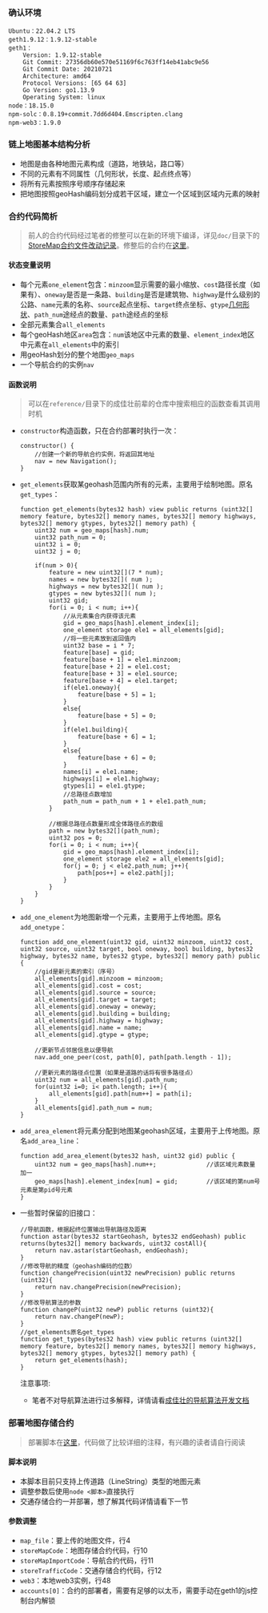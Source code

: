 ### 确认环境
```
Ubuntu：22.04.2 LTS
geth1.9.12：1.9.12-stable
geth1：
    Version: 1.9.12-stable
    Git Commit: 27356db60e570e51169f6c763ff14eb41abc9e56
    Git Commit Date: 20210721
    Architecture: amd64
    Protocol Versions: [65 64 63]
    Go Version: go1.13.9
    Operating System: linux
node：18.15.0
npm-solc：0.8.19+commit.7dd6d404.Emscripten.clang
npm-web3：1.9.0
```
### 链上地图基本结构分析
- 地图是由各种地图元素构成（道路，地铁站，路口等）
- 不同的元素有不同属性（几何形状，长度、起点终点等）
- 将所有元素按照序号顺序存储起来
- 把地图按照geoHash编码划分成若干区域，建立一个区域到区域内元素的映射
### 合约代码简析
> 前人的合约代码经过笔者的修整可以在新的环境下编译，详见`doc/`目录下的[StoreMap合约文件改动记录](../../doc/StoreMap%E5%90%88%E7%BA%A6%E6%96%87%E4%BB%B6%E6%94%B9%E5%8A%A8%E8%AE%B0%E5%BD%95.md)。修整后的合约在[这里](../../src/uploadmap/StoreMap.sol)。
#### 状态变量说明
- 每个元素`one_element`包含：`minzoom`显示需要的最小缩放、`cost`路径长度（如果有）、`oneway`是否是一条路、`building`是否是建筑物、`highway`是什么级别的公路、`name`元素的名称、`source`起点坐标、`target`终点坐标、`gtype`[几何形状](https://www.rfc-editor.org/rfc/rfc7946#section-1.4)、`path_num`途经点的数量、`path`途经点的坐标
- 全部元素集合`all_elements`
- 每个geoHash地区`area`包含：`num`该地区中元素的数量、`element_index`地区中元素在`all_elements`中的索引
- 用geoHash划分的整个地图`geo_maps`
- 一个导航合约的实例`nav`
#### 函数说明
> 可以在`reference/`目录下的成佳壮前辈的仓库中搜索相应的函数查看其调用时机
- `constructor`构造函数，只在合约部署时执行一次：
    ```
    constructor() {
        //创建一个新的导航合约实例，将返回其地址
		nav = new Navigation();
	}
    ```
- `get_elements`获取某geohash范围内所有的元素，主要用于绘制地图。原名`get_types`：
	```
	function get_elements(bytes32 hash) view public returns (uint32[] memory feature, bytes32[] memory names, bytes32[] memory highways, bytes32[] memory gtypes, bytes32[] memory path) {
		uint32 num = geo_maps[hash].num;
		uint32 path_num = 0;
		uint32 i = 0;
		uint32 j = 0;

		if(num > 0){
			feature = new uint32[](7 * num);
			names = new bytes32[]( num );
			highways = new bytes32[]( num );
			gtypes = new bytes32[]( num );
			uint32 gid;
			for(i = 0; i < num; i++){
				//从元素集合内获得该元素
				gid = geo_maps[hash].element_index[i]; 
				one_element storage ele1 = all_elements[gid];
				//将一些元素放到返回值内
				uint32 base = i * 7;
				feature[base] = gid;
				feature[base + 1] = ele1.minzoom;
				feature[base + 2] = ele1.cost;
				feature[base + 3] = ele1.source;
				feature[base + 4] = ele1.target;
				if(ele1.oneway){
					feature[base + 5] = 1;
				}
				else{
					feature[base + 5] = 0;
				}
				if(ele1.building){
					feature[base + 6] = 1;
				}
				else{
					feature[base + 6] = 0;
				}
				names[i] = ele1.name;
				highways[i] = ele1.highway;
				gtypes[i] = ele1.gtype;
				//总路径点数增加
				path_num = path_num + 1 + ele1.path_num;
			}

			//根据总路径点数量形成全体路径点的数组
			path = new bytes32[](path_num);
			uint32 pos = 0;
			for(i = 0; i < num; i++){
				gid = geo_maps[hash].element_index[i];
				one_element storage ele2 = all_elements[gid];
				for(j = 0; j < ele2.path_num; j++){
					path[pos++] = ele2.path[j];
				}
			}
		}
	}
	```
- `add_one_element`为地图新增一个元素，主要用于上传地图。原名`add_onetype`：
    ```
    function add_one_element(uint32 gid, uint32 minzoom, uint32 cost, uint32 source, uint32 target, bool oneway, bool building, bytes32 highway, bytes32 name, bytes32 gtype, bytes32[] memory path) public {
        //gid是新元素的索引（序号）
		all_elements[gid].minzoom = minzoom;
		all_elements[gid].cost = cost;
		all_elements[gid].source = source;
		all_elements[gid].target = target;
		all_elements[gid].oneway = oneway;
		all_elements[gid].building = building;
		all_elements[gid].highway = highway;
		all_elements[gid].name = name;
		all_elements[gid].gtype = gtype;
		
		//更新节点邻居信息以便导航
		nav.add_one_peer(cost, path[0], path[path.length - 1]);

        //更新元素的路径点位置（如果是道路的话将有很多路径点）
		uint32 num = all_elements[gid].path_num;
		for(uint32 i=0; i< path.length; i++){
			all_elements[gid].path[num++] = path[i];
		}
		all_elements[gid].path_num = num;
	}
    ```
- `add_area_element`将元素分配到地图某geohash区域，主要用于上传地图。原名`add_area_line`：
    ```
    function add_area_element(bytes32 hash, uint32 gid) public {
		uint32 num = geo_maps[hash].num++;              //该区域元素数量加一
		geo_maps[hash].element_index[num] = gid;        //该区域的第num号元素是第pid号元素
	}
    ```
- 一些暂时保留的旧接口：
    ```
    //导航函数，根据起终位置输出导航路径及距离
    function astar(bytes32 startGeohash, bytes32 endGeohash) public returns(bytes32[] memory backwards, uint32 costAll){
		return nav.astar(startGeohash, endGeohash);
	}
    //修改导航的精度（geohash编码的位数）
	function changePrecision(uint32 newPrecision) public returns (uint32){
		return nav.changePrecision(newPrecision);
	}
    //修改导航算法的参数
	function changeP(uint32 newP) public returns (uint32){
		return nav.changeP(newP);
	}
	//get_elements原名get_types
	function get_types(bytes32 hash) view public returns (uint32[] memory feature, bytes32[] memory names, bytes32[] memory highways, bytes32[] memory gtypes, bytes32[] memory path) {
		return get_elements(hash);
	}

    ```

    注意事项:
    - 笔者不对导航算法进行过多解释，详情请看[成佳壮的导航算法开发文档](../../reference/investigation-cjzhuang2020/%E8%B0%83%E5%BA%A6%E7%B3%BB%E7%BB%9F%E5%BC%80%E5%8F%91%E6%96%87%E6%A1%A3.md)
### 部署地图存储合约
> 部署脚本在[这里](../../src/contract_on_system/deploy%26uploadmap.js)，代码做了比较详细的注释，有兴趣的读者请自行阅读
#### 脚本说明
- 本脚本目前只支持上传道路（LineString）类型的地图元素
- 调整参数后使用`node <脚本>`直接执行
- 交通存储合约一并部署，想了解其代码详情请看下一节
#### 参数调整
- `map_file`：要上传的地图文件，行4
- `storeMapCode`：地图存储合约代码，行10
- `storeMapImportCode`：导航合约代码，行11
- `storeTrafficCode`：交通存储合约代码，行12
- `web3`：本地web3实例，行48
- `accounts[0]`：合约的部署者，需要有足够的以太币，需要手动在geth1的js控制台内解锁